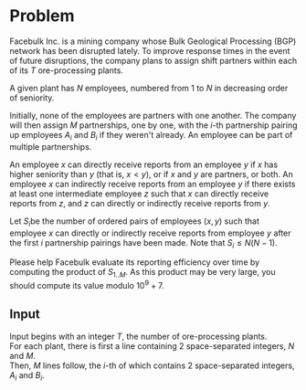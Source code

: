 # Problem

Facebulk Inc. is a mining company whose Bulk Geological Processing (BGP) network has been disrupted lately. To improve response times in the event of future disruptions, the company plans to assign shift partners within each of its $T$ ore-processing plants.

A given plant has $N$ employees, numbered from $1$ to $N$ in decreasing order of seniority.

Initially, none of the employees are partners with one another. The company will then assign $M$ partnerships, one by one, with the $i$-th partnership pairing up employees $A_i$​ and $B_i$​ if they weren't already. An employee can be part of multiple partnerships.

An employee $x$ can directly receive reports from an employee $y$ if $x$ has higher seniority than $y$ (that is, $x<y$), or if $x$ and $y$ are partners, or both. An employee $x$ can indirectly receive reports from an employee $y$ if there exists at least one intermediate employee $z$ such that $x$ can directly receive reports from $z$, and $z$ can directly or indirectly receive reports from $y$.

Let $S_i$​ be the number of ordered pairs of employees $(x,y)$ such that employee $x$ can directly or indirectly receive reports from employee $y$ after the first $i$ partnership pairings have been made. Note that $S_i≤N(N−1)$.

Please help Facebulk evaluate its reporting efficiency over time by computing the product of $S_{1..M}$​. As this product may be very large, you should compute its value modulo $10^9 + 7$.

## Input

Input begins with an integer $T$, the number of ore-processing plants.  
For each plant, there is first a line containing 2 space-separated integers, $N$ and $M$.  
Then, $M$ lines follow, the $i$-th of which contains 2 space-separated integers, $A_i$​ and $B_i$​.
